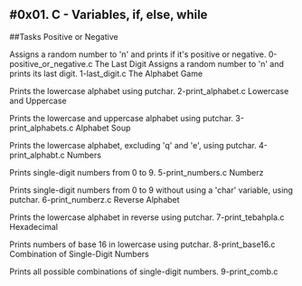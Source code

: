 #0x01. C - Variables, if, else, while
---

##Tasks
Positive or Negative

Assigns a random number to 'n' and prints if it's positive or negative.
0-positive_or_negative.c
The Last Digit
Assigns a random number to 'n' and prints its last digit.
1-last_digit.c
The Alphabet Game

Prints the lowercase alphabet using putchar.
2-print_alphabet.c
Lowercase and Uppercase

Prints the lowercase and uppercase alphabet using putchar.
3-print_alphabets.c
Alphabet Soup

Prints the lowercase alphabet, excluding 'q' and 'e', using putchar.
4-print_alphabt.c
Numbers

Prints single-digit numbers from 0 to 9.
5-print_numbers.c
Numberz

Prints single-digit numbers from 0 to 9 without using a 'char' variable, using putchar.
6-print_numberz.c
Reverse Alphabet

Prints the lowercase alphabet in reverse using putchar.
7-print_tebahpla.c
Hexadecimal

Prints numbers of base 16 in lowercase using putchar.
8-print_base16.c
Combination of Single-Digit Numbers

Prints all possible combinations of single-digit numbers.
9-print_comb.c
